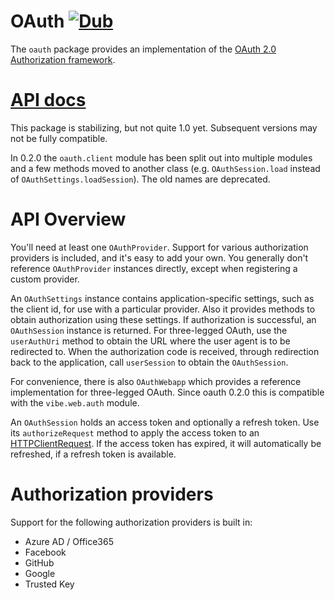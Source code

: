 # OAuth [![Dub](https://img.shields.io/dub/v/oauth.svg)](https://code.dlang.org/packages/oauth)
The `oauth` package provides an implementation of the [OAuth 2.0 Authorization
framework][RFC6749].

# [API docs](http://thaven.github.io/oauth)

This package is stabilizing, but not quite 1.0 yet. Subsequent versions may not
be fully compatible.

In 0.2.0 the `oauth.client` module has been split out into multiple modules and
a few methods moved to another class (e.g. `OAuthSession.load` instead of
`OAuthSettings.loadSession`). The old names are deprecated.

# API Overview

You'll need at least one `OAuthProvider`. Support for various authorization
providers is included, and it's easy to add your own. You generally don't
reference `OAuthProvider` instances directly, except when registering a custom
provider.

An `OAuthSettings` instance contains application-specific settings, such as the
client id, for use with a particular provider. Also it provides methods to
obtain authorization using these settings. If authorization is successful, an
`OAuthSession` instance is returned. For three-legged OAuth, use the
`userAuthUri` method to obtain the URL where the user agent is to be redirected
to. When the authorization code is received, through redirection back to the
application, call `userSession` to obtain the `OAuthSession`.

For convenience, there is also `OAuthWebapp` which provides a reference
implementation for three-legged OAuth. Since oauth 0.2.0 this is compatible with
the `vibe.web.auth` module.

An `OAuthSession` holds an access token and optionally a refresh token. Use its
`authorizeRequest` method to apply the access token to an
[HTTPClientRequest](http://vibed.org/api/vibe.http.client/HTTPClientRequest).
If the access token  has expired, it will automatically be refreshed, if a
refresh token is available.

# Authorization providers
Support for the following authorization providers is built in:
- Azure AD / Office365
- Facebook
- GitHub
- Google
- Trusted Key

[RFC6749]: https://tools.ietf.org/html/rfc6749
